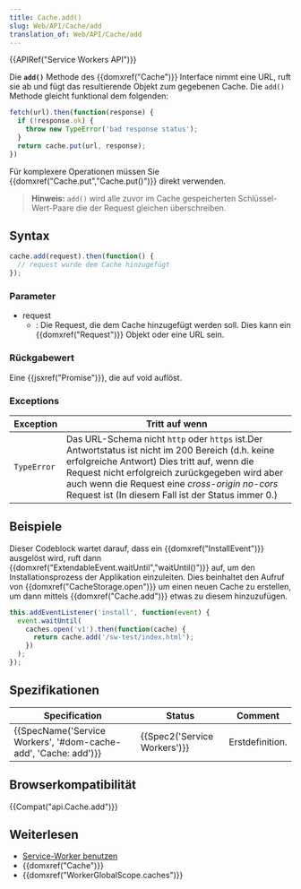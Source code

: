 ```yaml
---
title: Cache.add()
slug: Web/API/Cache/add
translation_of: Web/API/Cache/add
---
```

{{APIRef("Service Workers API")}}

Die **`add()`** Methode des {{domxref("Cache")}} Interface nimmt eine URL, ruft sie ab und fügt das resultierende Objekt zum gegebenen Cache. Die `add()` Methode gleicht funktional dem folgenden:

```js
fetch(url).then(function(response) {
  if (!response.ok) {
    throw new TypeError('bad response status');
  }
  return cache.put(url, response);
})
```

Für komplexere Operationen müssen Sie {{domxref("Cache.put","Cache.put()")}} direkt verwenden.

> **Hinweis:** `add()` wird alle zuvor im Cache gespeicherten Schlüssel-Wert-Paare die der Request gleichen überschreiben.

## Syntax

```js
cache.add(request).then(function() {
  // request wurde dem Cache hinzugefügt
});
```

### Parameter

- request
  - : Die Request, die dem Cache hinzugefügt werden soll. Dies kann ein {{domxref("Request")}} Objekt oder eine URL sein.

### Rückgabewert

Eine {{jsxref("Promise")}}, die auf void auflöst.

### Exceptions

| **Exception** | **Tritt auf wenn**                                                                                                                                                                                                                                                                                          |
| ------------- | ----------------------------------------------------------------------------------------------------------------------------------------------------------------------------------------------------------------------------------------------------------------------------------------------------------- |
| `TypeError`   | Das URL-Schema nicht `http` oder `https` ist.Der Antwortstatus ist nicht im 200 Bereich (d.h. keine erfolgreiche Antwort) Dies tritt auf, wenn die Request nicht erfolgreich zurückgegeben wird aber auch wenn die Request eine _cross-origin no-cors_ Request ist (In diesem Fall ist der Status immer 0.) |

## Beispiele

Dieser Codeblock wartet darauf, dass ein {{domxref("InstallEvent")}} ausgelöst wird, ruft dann {{domxref("ExtendableEvent.waitUntil","waitUntil()")}} auf, um den Installationsprozess der Applikation einzuleiten. Dies beinhaltet den Aufruf von {{domxref("CacheStorage.open")}} um einen neuen Cache zu erstellen, um dann mittels {{domxref("Cache.add")}} etwas zu diesem hinzuzufügen.

```js
this.addEventListener('install', function(event) {
  event.waitUntil(
    caches.open('v1').then(function(cache) {
      return cache.add('/sw-test/index.html');
    })
  );
});
```

## Spezifikationen

| Specification                                                                        | Status                               | Comment         |
| ------------------------------------------------------------------------------------ | ------------------------------------ | --------------- |
| {{SpecName('Service Workers', '#dom-cache-add', 'Cache: add')}} | {{Spec2('Service Workers')}} | Erstdefinition. |

## Browserkompatibilität

{{Compat("api.Cache.add")}}

## Weiterlesen

- [Service-Worker benutzen](/de/docs/Web/API/Service_Worker_API/Using_Service_Workers)
- {{domxref("Cache")}}
- {{domxref("WorkerGlobalScope.caches")}}
